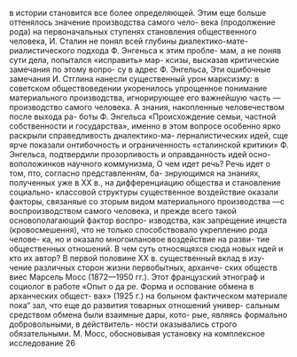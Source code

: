 в истории становится все более определяющей. Этим еще
больше оттенялось значение производства самого чело-
века (продолжение рода) на первоначальных ступенях
становления общественного человека,
И. Сталин не понял всей глубины диалектико-мате-
риалистического подхода Ф. Энгеньса к этим пробле-
мам, а не поняв сути дела, попытался «исправить» мар-
ксизы, высказав критические замечания по этому вопро-
су в адрес Ф. Энгельса, Эти ошибочные замечания
И. Стглина нанесли существенный урон марксизму:
в советском обществоведении укоренилось упрощенное
понимание материального производства, игнорирующее
его важнейшую часть — производство самого человека.
А знания, накопленные человечеством после выхода ра-
боты Ф. Энгельса «Происхождение семьи, частной
собственности и государства», именно в этом вопросе
особенно ярко раскрыли справедливость дналектико-ма-
лерналистических идей, сще ярче показали онтибочность
и ограниченность «сталинской критики» Ф. Энгельса,
подтвердили прозорливость и оправданность идей осно-
воположинков научного коммунизма,
О чем идет речь?
Речь идет о том, пто, согласно представленням, ба-
знрующимся на знаниях, полученных уже в ХХ в., на
дифференциацию общества и становление социально-
классовой структуры существенное воздействие оказали
факторы, связаняые со зторым видом материального
производства —с воспроизводством самого человека, и
прежде всего такой основополагающий фактор воспро-
изводства, как запрещение инцеста (кровосмешення),
что не только способствовало укреплению рода челове-
ка, но и оказало многоилановое воздействие на разви-
тие общественных отношений.
В чем суть относящяхся сюда новых ндей и кто их
автор?
В первой половине ХХ в. существенный вклад в изу-
чение различных сторон жизни первобытных, арханче-
ских обществ виес Марсель Мосс (1872—1950 гг.). Этот
французский этнограф и социолог в работе «Опыт о да
ре. Форма и оспование обмена в арханческих общест-
вах» (1925 г.) на болыном фактическом материале пока“
зал, что еще до развития товарных отношений универ-
сальным средством обмена были взаимные дары, кото-
рые, являясь формально добровольными, в действитель-
ности оказывались строго обязательными. М. Мосс,
обосновывая установку на комплексное исследование
26
